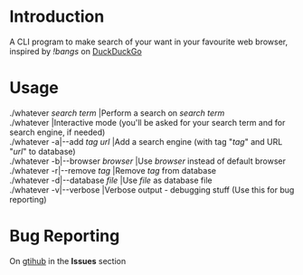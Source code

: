Introduction
============
A CLI program to make search of your want in your favourite web browser, inspired by *!bangs* on [DuckDuckGo](https://duckduckgo.com)

Usage
=====
./whatever *search term*		|Perform a search on *search term*  
./whatever				|Interactive mode (you'll be asked for your search term and for search engine, if needed)  
./whatever -a|--add *tag* *url*		|Add a search engine (with tag "*tag*" and URL "*url*" to database)  
./whatever -b|--browser *browser*	|Use *browser* instead of default browser  
./whatever -r|--remove *tag*		|Remove *tag* from database  
./whatever -d|--database *file*		|Use *file* as database file  
./whatever -v|--verbose			|Verbose output - debugging stuff (Use this for bug reporting)  

Bug Reporting
=============
On [gtihub](https://github.com/LEdoian/CustomSearch) in the __Issues__ section
